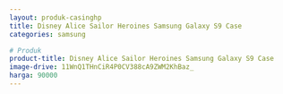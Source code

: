 ```yaml
---
layout: produk-casinghp
title: Disney Alice Sailor Heroines Samsung Galaxy S9 Case
categories: samsung

# Produk
product-title: Disney Alice Sailor Heroines Samsung Galaxy S9 Case
image-drive: 11WnQ1THnCiR4P0CV388cA9ZWM2KhBaz_
harga: 90000
---
```

